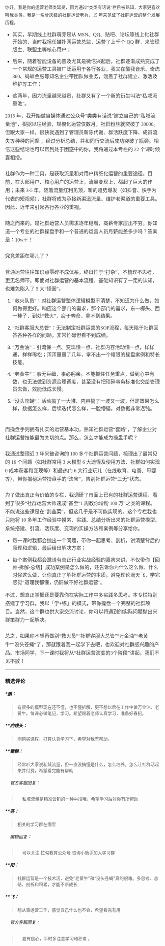 <p style="line-height: 1.75em; text-align: justify;"><span style="color: rgb(63, 63, 63); font-family: 微软雅黑, &quot;Microsoft YaHei&quot;;">你好，我是你的运营老师类延昊，因为通过“类类有话说”栏目被熟知，大家更喜欢叫我类类。我是一名骨灰级的社群运营老兵，15 年来见证了社群运营的整个发展历程。</span><br></p> 
<ul> 
 <li><p style="line-height: 1.75em;"><span style="color: rgb(63, 63, 63); font-family: 微软雅黑, &quot;Microsoft YaHei&quot;; font-size: 16px;">其实，早期线上社群萌芽是从 MSN、QQ、贴吧、论坛等线上化社群开始的，当时我担任猫扑网运营总监，运营了上千个 QQ 群，来管理版主、联盟主等核心用户；</span></p></li> 
 <li><p style="line-height: 1.75em;"><span style="color: rgb(63, 63, 63); font-family: 微软雅黑, &quot;Microsoft YaHei&quot;; font-size: 16px;">后来，随着智能设备的普及尤其是微信兴起后，社群逐渐成熟变成了一个常规的运营工具被广泛运用于各行各业，我又在酷我音乐、奇虎 360、蚂蚁金服等知名企业带团队做业务，涵盖了社群建立、激活及维护等工作；</span></p></li> 
 <li><p style="line-height: 1.75em;"><span style="color: rgb(63, 63, 63); font-family: 微软雅黑, &quot;Microsoft YaHei&quot;; font-size: 16px;">这两年，因为流量越来越贵，社群又有了一个新的衍生叫法“私域流量池”。</span></p></li> 
</ul> 
<p style="line-height: 1.7;margin-bottom: 0pt;margin-top: 0pt;font-size: 11pt;color: #494949;"><span style="color: rgb(63, 63, 63); font-family: 微软雅黑, &quot;Microsoft YaHei&quot;; font-size: 16px;">2015 年，我开始做自媒体通过公众号“类类有话说”建立自己的“私域流量池”，根据以往经验，规模化运营仅数月，社群粉丝就突破了 30000<span style="font-family: 微软雅黑, &quot;Microsoft YaHei&quot;; font-size: 16px; color: rgb(63, 63, 63);">。</span>但跟大家一样，很快就遇到了管理员新陈代谢、群活跃度下降、成员流失等种种的问题 ，经过分析总结，并和同行交流后成功突破了瓶颈。相信这些结论也可以帮到处于困惑中的你，我将通过本专栏的 22 个课时倾囊相授。</span></p> 
<p style="line-height: 1.7;margin-bottom: 0pt;margin-top: 0pt;font-size: 11pt;color: #494949;"><br></p> 
<p style="line-height: 1.7;margin-bottom: 0pt;margin-top: 0pt;font-size: 11pt;color: #494949;"><span style="color: rgb(63, 63, 63); font-family: 微软雅黑, &quot;Microsoft YaHei&quot;; font-size: 16px;">社群作为一种工具，是获取流量和对用户精细化运营的重要途径。目前，在头部用户、核心用户的运营上，流量变现上，都起了巨大的作用；未来 3-5 年，随着流量红利见顶，新的趋势爆发（如抖音、快手为代表的短视频），社群将成为承接新渠道流量、维护老渠道的重要工具。因此，近年来引起各行各业的重视。</span></p> 
<p style="line-height: 1.7;margin-bottom: 0pt;margin-top: 0pt;font-size: 11pt;color: #494949;"><br></p> 
<p style="line-height: 1.7;margin-bottom: 0pt;margin-top: 0pt;font-size: 11pt;color: #494949;"><span style="color: rgb(63, 63, 63); font-family: 微软雅黑, &quot;Microsoft YaHei&quot;; font-size: 16px;">随之而来的，是社群运营人员需求逐年稳增，高薪专家层出不穷。你知道一个专业的社群操盘手和一个普通的运营人员月薪能差多少吗？答案是：10w＋！</span></p> 
<p style="line-height: 1.7;margin-bottom: 0pt;margin-top: 0pt;font-size: 11pt;color: #494949;"><br></p> 
<p style="line-height: 1.7;margin-bottom: 0pt;margin-top: 0pt;font-size: 11pt;color: #494949;"><span style="color: rgb(63, 63, 63); font-family: 微软雅黑, &quot;Microsoft YaHei&quot;; font-size: 16px;">究竟差距在哪儿了？</span></p> 
<p style="line-height: 1.7;margin-bottom: 0pt;margin-top: 0pt;font-size: 11pt;color: #494949;"><br></p> 
<p style="line-height: 1.7;margin-bottom: 0pt;margin-top: 0pt;font-size: 11pt;color: #494949;"><span style="color: rgb(63, 63, 63); font-family: 微软雅黑, &quot;Microsoft YaHei&quot;; font-size: 16px;">普通运营往往知识点零碎不成体系，终日忙于“打杂”，不梳理不思考，更无名师带。即便对社群运营的基本流程、基础知识有了一定的认知，也难免陷入了 5 大“怪圈”。</span></p> 
<ol> 
 <li><p style="line-height: 1.75em;"><span style="color: rgb(63, 63, 63); font-family: 微软雅黑, &quot;Microsoft YaHei&quot;; font-size: 16px;">“救火队员”：对社群运营整体逻辑模型不清楚，不知道为什么做，如何做得更好。响应这个部门的需求，那个部门的需求，东一榔头、西一棒子，到处“救火”，疲于奔命，拿不到结果。</span></p></li> 
 <li><p style="line-height: 1.75em;"><span style="color: rgb(63, 63, 63); font-family: 微软雅黑, &quot;Microsoft YaHei&quot;; font-size: 16px;">“社群客服大总管”：无法制定社群运营的SOP流程，每天陷于社群回答各种各样的问题，非常忙碌但看不到成绩。</span></p></li> 
 <li><p style="line-height: 1.75em;"><span style="color: rgb(63, 63, 63); font-family: 微软雅黑, &quot;Microsoft YaHei&quot;; font-size: 16px;">“万金油”：引流懂一点、变现懂一点、社群内容活动懂一点，样样通，样样稀松；浑浑噩噩了几年，拿不出一个耀眼的操盘案例和特长技能。</span></p></li> 
 <li><p style="line-height: 1.75em;"><span style="color: rgb(63, 63, 63); font-family: 微软雅黑, &quot;Microsoft YaHei&quot;; font-size: 16px;">“老黄牛”<span style="font-family: 微软雅黑, &quot;Microsoft YaHei&quot;; font-size: 16px; color: rgb(63, 63, 63);">：事无<span style="font-size: 16px; font-family: 微软雅黑, &quot;Microsoft YaHei&quot;;">巨细</span>，</span>事必躬亲。不能抓住任务重点，做到心中有数，也无法做到资源合理调度，甚至没有把琐碎事务标准化交给管理员去做，效能低成长慢。</span></p></li> 
 <li><p style="line-height: 1.75em;"><span style="color: rgb(63, 63, 63); font-family: 微软雅黑, &quot;Microsoft YaHei&quot;; font-size: 16px;">“没头苍蝇”：活动搞了一大堆、内容搞了一波又一波，但是效果怎么样，数据怎么样，后续迭代怎么样，一脸懵逼，对数据非常迟钝。</span></p></li> 
</ol> 
<p style="line-height: 1.7;margin-bottom: 0pt;margin-top: 0pt;font-size: 11pt;color: #494949;"><span style="color: rgb(63, 63, 63); font-family: 微软雅黑, &quot;Microsoft YaHei&quot;; font-size: 16px;"><br></span></p> 
<p style="line-height: 1.7;margin-bottom: 0pt;margin-top: 0pt;font-size: 11pt;color: #494949;"><span style="color: rgb(63, 63, 63); font-family: 微软雅黑, &quot;Microsoft YaHei&quot;; font-size: 16px;">而操盘手则拥有扎实的运营基本功，熟知社群运营“套路”，了解企业对社群运营技能最为关切的点。那么，怎么才能成为操盘手呢？</span></p> 
<p style="line-height: 1.7;margin-bottom: 0pt;margin-top: 0pt;font-size: 11pt;color: #494949;"><br></p> 
<p style="line-height: 1.7;margin-bottom: 0pt;margin-top: 0pt;font-size: 11pt;color: #494949;"><span style="color: rgb(63, 63, 63); font-family: 微软雅黑, &quot;Microsoft YaHei&quot;; font-size: 16px;">我通过整理近 3 年来被咨询的 100 多个社群运营问题，梳理出了最常见的 16 个问题（如社群常用 3 大模型 6 大途径及使用方法、社群如何实现 0 成本获客和变现等）和最热门 6 大行业玩儿（在线教育、电商、母婴等），带你揭秘运营操盘手的“法宝”，告别社群运营“三无”状态。</span></p> 
<p style="line-height: 1.7;margin-bottom: 0pt;margin-top: 0pt;font-size: 11pt;color: #494949;"><br></p> 
<p style="line-height: 1.7;margin-bottom: 0pt;margin-top: 0pt;font-size: 11pt;color: #494949;"><span style="color: rgb(63, 63, 63); font-family: 微软雅黑, &quot;Microsoft YaHei&quot;; font-size: 16px;">为了做出真正有价值的专栏，我调研了市面上已有的社群运营课程，看到了很多“社群运营大师速成”甚至“1 周教你增粉 100 万”之类的课程。不能说这些课是在“割韭菜”，但这几乎是不可能实现的。这个专栏我也只能将 10 多年工作经验中摸索、实践、总结分析出来的社群运营模型、系统搭建、引流、活跃度、变现的实操方法和案例等分享给你。</span></p> 
<ul> 
 <li><p style="line-height: 1.75em;"><span style="color: rgb(63, 63, 63); font-family: 微软雅黑, &quot;Microsoft YaHei&quot;; font-size: 16px;">每一课时我都会抛出一个问题，带你一起思考、剖析，讲清楚背后的原理和逻辑，最后给出解决方案；</span></p></li> 
 <li><p style="line-height: 1.75em;"><span style="color: rgb(63, 63, 63); font-family: 微软雅黑, &quot;Microsoft YaHei&quot;; font-size: 16px;">每个案例我都会邀请有真正行业实战经验的嘉宾来讲，不仅带你【回顾-拆解-总结】成功案例是怎么做的，还告诉你为什么这么做、什么时候这么做，让你真正了解社群运营的本质。避免理论满天飞，学完感觉“道理我都懂，仍旧做不好社群运营”。</span></p></li> 
</ul> 
<p style="line-height: 1.7;margin-bottom: 0pt;margin-top: 0pt;font-size: 11pt;color: #494949;"><span style="color: rgb(63, 63, 63); font-family: 微软雅黑, &quot;Microsoft YaHei&quot;; font-size: 16px;">不过，想真正掌握还是要靠你在实际工作中多实践多思考。本专栏特别搭建了学习群，我以「学+练」的模式，带你操盘一个完整的社群项目。当然，这个群也供大家交流讨论，你可以将遇到的实际问题抛出来群策群力一起解决。</span></p> 
<p style="line-height: 1.7;margin-bottom: 0pt;margin-top: 0pt;font-size: 11pt;color: #494949;"><br></p> 
<p style="line-height: 1.7;margin-bottom: 0pt;margin-top: 0pt;font-size: 11pt;color: #494949;"><span style="color: rgb(63, 63, 63); font-family: 微软雅黑, &quot;Microsoft YaHei&quot;; font-size: 16px;">总之，如果你不想再做别“救火员”“社群客服大总管”“万金油”“老黄牛”“没头苍蝇”了，那就跟着我一起学下去吧，<span style="font-size: 16px; color: rgb(63, 63, 63); font-family: &quot;Source Code Pro&quot;, sans-serif;">也欢迎对社群感兴趣的产品、市场同学，</span>下一课时我将从“社群运营演变的3个阶段”讲起，我们不见不散！</span></p>

---

### 精选评论

##### *鹏：
> 有很多的模型现在还不懂，也不懂拆解，更不想以后在工作中做万金油、老黄牛。每课必做笔记，学习。希望跟着老师认真学习，准备好春招。

##### **的馒头：
> 刚购买课程，打算认真学习下，希望对我有帮助。

##### **糖糖：
> 经常听大家说私域流量，但一直没搞懂是什么，怎么培养，怎么让社群活起来并付费，希望看完能有帮助

 ###### &nbsp;&nbsp;&nbsp; 官方客服回复：
> &nbsp;&nbsp;&nbsp; 私域流量是精准营销的一种手段哦，希望学习后对你有所帮助

##### **芬：
> 相关的学习群在哪里

 ###### &nbsp;&nbsp;&nbsp; 编辑回复：
> &nbsp;&nbsp;&nbsp; 可以关注 拉勾教育公众号 咨询小助手加入学习群

##### **阳：
> 社群运营是一个技术活，避免“老黄牛”和“没头苍蝇”真的很难。多思考、总结、剖析和积累，才能不断成长

##### **飞：
> 想从事运营工作，感觉自己什么也不会，希望看完有用

 ###### &nbsp;&nbsp;&nbsp; 官方客服回复：
> &nbsp;&nbsp;&nbsp; 要有信心，平时多注意学习和积累 。

